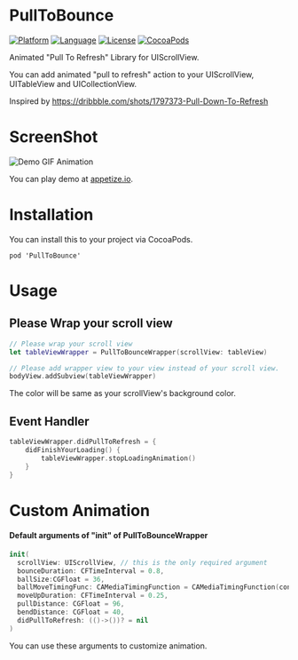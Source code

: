 # PullToBounce

[![Platform](http://img.shields.io/badge/platform-ios-blue.svg?style=flat
)](https://developer.apple.com/iphone/index.action)
[![Language](http://img.shields.io/badge/language-swift-brightgreen.svg?style=flat
)](https://developer.apple.com/swift)
[![License](http://img.shields.io/badge/license-MIT-lightgrey.svg?style=flat
)](http://mit-license.org)
[![CocoaPods](https://img.shields.io/cocoapods/v/PullToBounce.svg)]()


Animated "Pull To Refresh" Library for UIScrollView.

You can add animated "pull to refresh" action to your UIScrollView, UITableView and UICollectionView.

Inspired by https://dribbble.com/shots/1797373-Pull-Down-To-Refresh

# ScreenShot
![Demo GIF Animation](https://raw.githubusercontent.com/entotsu/PullToBounce/master/demo.gif "Demo GIF Animation")

You can play demo at [appetize.io](https://appetize.io/app/hbj0vawpk8uw9z00838vz5he4g).

# Installation

You can install this to your project via CocoaPods.

```
pod 'PullToBounce'
```


# Usage

## Please Wrap your scroll view

``` swift
// Please wrap your scroll view
let tableViewWrapper = PullToBounceWrapper(scrollView: tableView)

// Please add wrapper view to your view instead of your scroll view.
bodyView.addSubview(tableViewWrapper)
```
The color will be same as your scrollView's background color.


## Event Handler

``` swift
tableViewWrapper.didPullToRefresh = {
    didFinishYourLoading() {
        tableViewWrapper.stopLoadingAnimation()
    }
}
```



# Custom Animation

#### Default arguments of "init" of PullToBounceWrapper


``` swift
init(
  scrollView: UIScrollView, // this is the only required argument
  bounceDuration: CFTimeInterval = 0.8,
  ballSize:CGFloat = 36,
  ballMoveTimingFunc: CAMediaTimingFunction = CAMediaTimingFunction(controlPoints:0.49,0.13,0.29,1.61),
  moveUpDuration: CFTimeInterval = 0.25,
  pullDistance: CGFloat = 96,
  bendDistance: CGFloat = 40,
  didPullToRefresh: (()->())? = nil
)
```
You can use these arguments to customize animation.

